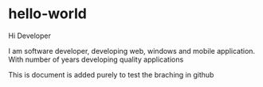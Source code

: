 # hello-world

Hi Developer

I am software developer, developing web, windows and mobile application. With number of years developing quality applications

This is document is added purely to test the braching in github

